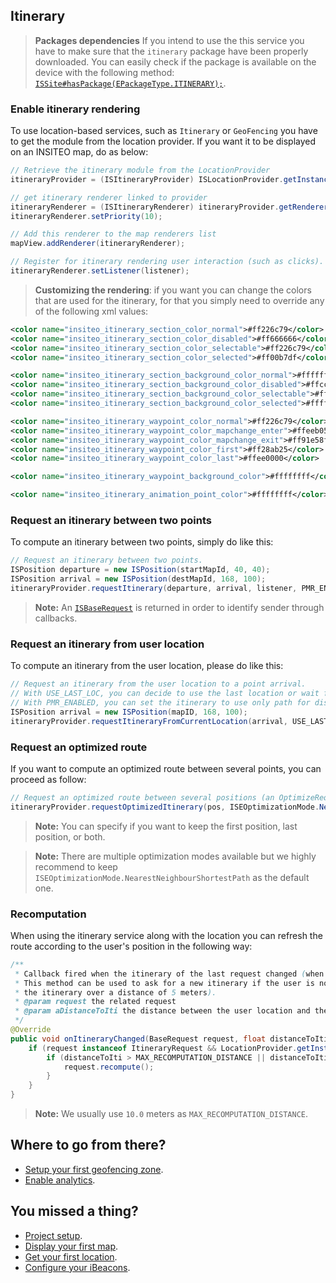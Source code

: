 ## Itinerary

> **Packages dependencies** If you intend to use the this service you have to make sure that the `itinerary` package have been properly downloaded. You can easily check if the package is available on the device with the following method: <a href="http://dev.insiteo.com/api/doc/android/3.4/reference/com/insiteo/lbs/common/auth/entities/ISSite.html#hasPackage(com.insiteo.lbs.common.init.ISEPackageType)" target="_blank">`ISSite#hasPackage(EPackageType.ITINERARY);`</a>.

### Enable itinerary rendering

To use location-based services, such as `Itinerary` or `GeoFencing` you have to get the module from the location provider. If you want it to be displayed on an INSITEO map, do as below:

```java
// Retrieve the itinerary module from the LocationProvider
itineraryProvider = (ISItineraryProvider) ISLocationProvider.getInstance().getModule(ISELocationModule.ITINERARY);

// get itinerary renderer linked to provider
itineraryRenderer = (ISItineraryRenderer) itineraryProvider.getRenderer(getResources());
itineraryRenderer.setPriority(10);

// Add this renderer to the map renderers list
mapView.addRenderer(itineraryRenderer);

// Register for itinerary rendering user interaction (such as clicks).
itineraryRenderer.setListener(listener);
```

> **Customizing the rendering**: if you want you can change the colors that are used for the itinerary, for that you simply need to override any of the following xml values:

```xml
<color name="insiteo_itinerary_section_color_normal">#ff226c79</color>
<color name="insiteo_itinerary_section_color_disabled">#ff666666</color>
<color name="insiteo_itinerary_section_color_selectable">#ff226c79</color>
<color name="insiteo_itinerary_section_color_selected">#ff00b7df</color>

<color name="insiteo_itinerary_section_background_color_normal">#ffffffff</color>
<color name="insiteo_itinerary_section_background_color_disabled">#ffcccccc</color>
<color name="insiteo_itinerary_section_background_color_selectable">#ffffffff</color>
<color name="insiteo_itinerary_section_background_color_selected">#ffffffff</color>

<color name="insiteo_itinerary_waypoint_color_normal">#ff226c79</color>
<color name="insiteo_itinerary_waypoint_color_mapchange_enter">#ffeeb052</color>
<color name="insiteo_itinerary_waypoint_color_mapchange_exit">#ff91e58f</color>
<color name="insiteo_itinerary_waypoint_color_first">#ff28ab25</color>
<color name="insiteo_itinerary_waypoint_color_last">#ffee0000</color>

<color name="insiteo_itinerary_waypoint_background_color">#ffffffff</color>

<color name="insiteo_itinerary_animation_point_color">#ffffffff</color>
``` 

### Request an itinerary between two points

To compute an itinerary between two points, simply do like this:

```java
// Request an itinerary between two points.
ISPosition departure = new ISPosition(startMapId, 40, 40);
ISPosition arrival = new ISPosition(destMapId, 168, 100);
itineraryProvider.requestItinerary(departure, arrival, listener, PMR_ENABLED);
```

> **Note:** An <a href="http://dev.insiteo.com/api/doc/android/3.4/reference/com/insiteo/lbs/itinerary/ISItineraryProvider.BaseRequest.html" target="_blank">`ISBaseRequest`</a> is returned in order to identify sender through callbacks.

### Request an itinerary from user location

To compute an itinerary from the user location, please do like this:

```java
// Request an itinerary from the user location to a point arrival.
// With USE_LAST_LOC, you can decide to use the last location or wait for a new one.
// With PMR_ENABLED, you can set the itinerary to use only path for disabled persons.
ISPosition arrival = new ISPosition(mapID, 168, 100);
itineraryProvider.requestItineraryFromCurrentLocation(arrival, USE_LAST_LOC, listener, PMR_ENABLED);
```

### Request an optimized route

If you want to compute an optimized route between several points, you can proceed as follow:

```java
// Request an optimized route between several positions (an OptimizeRequest is returned)
itineraryProvider.requestOptimizedItinerary(pos, ISEOptimizationMode.NearestNeighbourShortestPath, true, false, this, false);
```

> **Note:** You can specify if you want to keep the first position, last position, or both.

> **Note:** There are multiple optimization modes available but we highly recommend to keep `ISEOptimizationMode.NearestNeighbourShortestPath` as the default one.

### Recomputation

When using the itinerary service along with the location you can refresh the route according to the user's position in the following way:

```java
/**
 * Callback fired when the itinerary of the last request changed (when location is updated for example). 
 * This method can be used to ask for a new itinerary if the user is now too far from the itinerary (we usually recompute
 * the itinerary over a distance of 5 meters).
 * @param request the related request
 * @param aDistanceToIti the distance between the user location and the itinerary (in meter)
 */
@Override
public void onItineraryChanged(BaseRequest request, float distanceToIti) {
	if (request instanceof ItineraryRequest && LocationProvider.getInstance().isStarted()) {	
		if (distanceToIti > MAX_RECOMPUTATION_DISTANCE || distanceToIti == -1) {
			request.recompute();
		}
	}
}
```

> **Note:** We usually use `10.0` meters as `MAX_RECOMPUTATION_DISTANCE`.

## Where to go from there?

- [Setup your first geofencing zone](geofence.md).
- [Enable analytics](analytics.md).

## You missed a thing?

- [Project setup](../README.md).
- [Display your first map](map.md).
- [Get your first location](location.md).
- [Configure your iBeacons](beacon.md).


